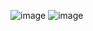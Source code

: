 ![image](https://github.com/raghavendra1408/currency-converter/assets/161684304/399cc326-7839-4048-aff8-56448738a71e)
![image](https://github.com/raghavendra1408/currency-converter/assets/161684304/72b38846-f0c2-4835-8ff8-00cc271daa94)

